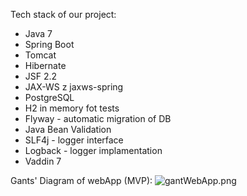 Tech stack of our project:

* Java 7 
* Spring Boot
* Tomcat 
* Hibernate 
* JSF 2.2 
* JAX-WS z jaxws-spring 
* PostgreSQL
* H2 in memory fot tests
* Flyway - automatic migration of DB
* Java Bean Validation 
* SLF4j -  logger interface
* Logback - logger implamentation
* Vaddin 7

Gants' Diagram of webApp (MVP):
![gantWebApp.png](https://bitbucket.org/repo/rGxLq8/images/3496039133-gantWebApp.png)